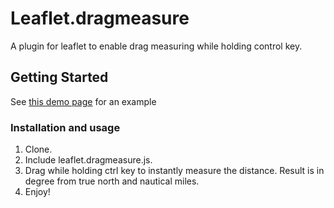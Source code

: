 # Leaflet.dragmeasure
A plugin for leaflet to enable drag measuring while holding control key.

## Getting Started
See [this demo page](https://bombonth.github.io/Leaflet.dragmeasure/example/) for an example

### Installation and usage
1. Clone.
2. Include leaflet.dragmeasure.js.
3. Drag while holding ctrl key to instantly measure the distance. Result is in degree from true north and nautical miles.
4. Enjoy!
